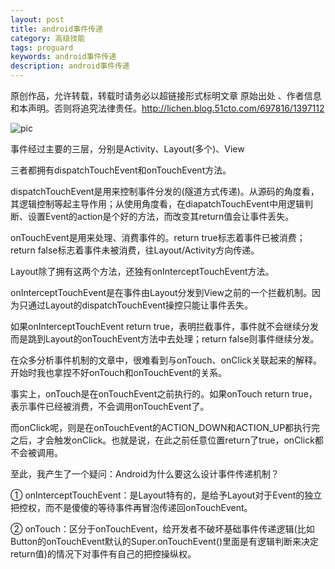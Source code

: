 ```yaml
---
layout: post
title: android事件传递
category: 高级技能
tags: proguard
keywords: android事件传递
description: android事件传递
---
```



原创作品，允许转载，转载时请务必以超链接形式标明文章 原始出处 、作者信息和本声明。否则将追究法律责任。http://lichen.blog.51cto.com/697816/1397112 

![pic](http://s3.51cto.com/wyfs02/M01/24/6E/wKiom1NPapfjW9obAAJTEMmddQc567.jpg)


事件经过主要的三层，分别是Activity、Layout(多个)、View




三者都拥有dispatchTouchEvent和onTouchEvent方法。

dispatchTouchEvent是用来控制事件分发的(隧道方式传递)。从源码的角度看，其逻辑控制等起主导作用；从使用角度看，在diapatchTouchEvent中用逻辑判断、设置Event的action是个好的方法，而改变其return值会让事件丢失。

onTouchEvent是用来处理、消费事件的。return true标志着事件已被消费；return false标志着事件未被消费，往Layout/Activity方向传递。





Layout除了拥有这两个方法，还独有onInterceptTouchEvent方法。

onInterceptTouchEvent是在事件由Layout分发到View之前的一个拦截机制。因为只通过Layout的dispatchTouchEvent操控只能让事件丢失。


如果onInterceptTouchEvent return true，表明拦截事件，事件就不会继续分发而是跳到Layout的onTouchEvent方法中去处理；return false则事件继续分发。




在众多分析事件机制的文章中，很难看到与onTouch、onClick关联起来的解释。开始时我也拿捏不好onTouch和onTouchEvent的关系。

事实上，onTouch是在onTouchEvent之前执行的。如果onTouch return true，表示事件已经被消费，不会调用onTouchEvent了。

而onClick呢，则是在onTouchEvent的ACTION_DOWN和ACTION_UP都执行完之后，才会触发onClick。也就是说，在此之前任意位置return了true，onClick都不会被调用。




至此，我产生了一个疑问：Android为什么要这么设计事件传递机制？

① onInterceptTouchEvent：是Layout特有的，是给予Layout对于Event的独立把控权，而不是傻傻的等待事件再冒泡传递回onTouchEvent。

② onTouch：区分于onTouchEvent，给开发者不破坏基础事件传递逻辑(比如 Button的onTouchEvent默认的Super.onTouchEvent()里面是有逻辑判断来决定return值)的情况下对事件有自己的把控操纵权。
